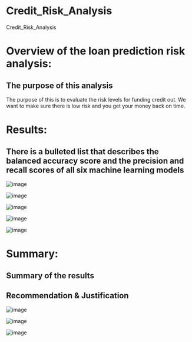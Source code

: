 # Credit_Risk_Analysis
Credit_Risk_Analysis

# Overview of the loan prediction risk analysis:

## The purpose of this analysis
The purpose of this is to evaluate the risk levels for funding credit out. We want to make sure there is low risk and you get your money back on time.

# Results:

## There is a bulleted list that describes the balanced accuracy score and the precision and recall scores of all six machine learning models

![image](https://user-images.githubusercontent.com/101777677/180111652-71130464-e8eb-4cb0-bf7c-db9ea5ef229b.png)

![image](https://user-images.githubusercontent.com/101777677/180111726-c67027b3-53d3-4e5f-b589-7ba8efd93efb.png)

![image](https://user-images.githubusercontent.com/101777677/180112591-e3620f95-0659-457a-9e99-3c5fbd0191bb.png)

![image](https://user-images.githubusercontent.com/101777677/180112661-c4acb5cf-5c7c-4d6f-b1fe-da4541831f92.png)

![image](https://user-images.githubusercontent.com/101777677/180112744-f5a44369-8e78-443e-879c-c53fbf618400.png)



# Summary:

## Summary of the results


## Recommendation & Justification

![image](https://user-images.githubusercontent.com/101777677/180111777-ff7310e7-63b5-427b-aba7-27c2d7576114.png)

![image](https://user-images.githubusercontent.com/101777677/180111852-7edf4544-554b-4681-a63b-4e1ebe147c55.png)

![image](https://user-images.githubusercontent.com/101777677/180111906-b180dba0-7ea3-4884-9992-8cf2768af57e.png)
